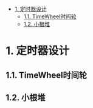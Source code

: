 - [1. 定时器设计](#1-定时器设计)
  - [1.1. TimeWheel时间轮](#11-timewheel时间轮)
  - [1.2. 小根堆](#12-小根堆)

# 1. 定时器设计

## 1.1. TimeWheel时间轮


## 1.2. 小根堆
